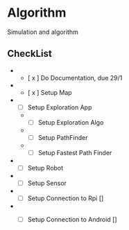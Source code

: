 # Algorithm
Simulation and algorithm


## CheckList ##
* - [ x ] Do Documentation, due 29/1
* - [ x ] Setup Map
* - [ ] Setup Exploration App
  * - [ ] Setup Exploration Algo
  * - [ ] Setup PathFinder
  * - [ ] Setup Fastest Path Finder
  
* - [ ] Setup Robot
* - [ ] Setup Sensor
* - [ ] Setup Connection to Rpi []
* - [ ] Setup Connection to Android []


